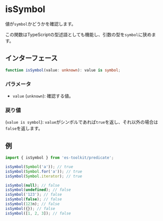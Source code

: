 # isSymbol

値が`symbol`かどうかを確認します。

この関数はTypeScriptの型述語としても機能し、引数の型を`symbol`に狭めます。

## インターフェース

```typescript
function isSymbol(value: unknown): value is symbol;
```

### パラメータ

- `value` (`unknown`): 確認する値。

### 戻り値

(`value is symbol`): `value`がシンボルであれば`true`を返し、それ以外の場合は`false`を返します。

## 例

```typescript
import { isSymbol } from 'es-toolkit/predicate';

isSymbol(Symbol('a')); // true
isSymbol(Symbol.for('a')); // true
isSymbol(Symbol.iterator); // true

isSymbol(null); // false
isSymbol(undefined); // false
isSymbol('123'); // false
isSymbol(false); // false
isSymbol(123n); // false
isSymbol({}); // false
isSymbol([1, 2, 3]); // false
```
